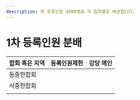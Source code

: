 ```yaml
---
description: 총 등록인원 4000명을 각 합회별로 배분합니다.
---
```


# 1차 등록인원 분배

| 합회 혹은 지역 | 등록인원제한 | 강당 메인 |
| -------- | ------ | ----- |
| 동중한합회    |        |       |
| 서중한합회    |        |       |
|          |        |       |
